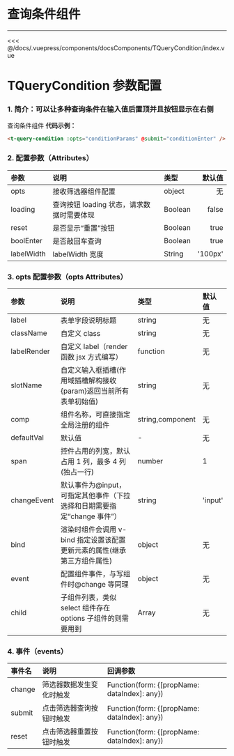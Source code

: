 # 查询条件组件

---

<common-code-format>
  <docsComponents-TQueryCondition-index slot="source"></docsComponents-TQueryCondition-index>
  <<< @/docs/.vuepress/components/docsComponents/TQueryCondition/index.vue
</common-code-format>

# TQueryCondition 参数配置

### 1. 简介：可以让多种查询条件在输入值后置顶并且按钮显示在右侧

查询条件组件
**代码示例：**

```html
<t-query-condition :opts="conditionParams" @submit="conditionEnter" />
```

### 2. 配置参数（Attributes）

| 参数       | 说明                                      | 类型    |  默认值 |
| :--------- | :---------------------------------------- | :------ | ------: |
| opts       | 接收筛选器组件配置                        | object  |      无 |
| loading    | 查询按钮 loading 状态，请求数据时需要体现 | Boolean |   false |
| reset      | 是否显示“重置”按钮                        | Boolean |    true |
| boolEnter  | 是否敲回车查询                            | Boolean |    true |
| labelWidth | labelWidth 宽度                           | String  | '100px' |

### 3. opts 配置参数（opts Attributes）

| 参数        | 说明                                                                     | 类型             | 默认值  |
| :---------- | :----------------------------------------------------------------------- | :--------------- | :------ |
| label       | 表单字段说明标题                                                         | string           | 无      |
| className   | 自定义 class                                                             | string           | 无      |
| labelRender | 自定义 label（render 函数 jsx 方式编写）                                 | function         | 无      |
| slotName    | 自定义输入框插槽(作用域插槽解构接收{param}返回当前所有表单初始值)        | string           | 无      |
| comp        | 组件名称，可直接指定全局注册的组件                                       | string,component | 无      |
| defaultVal  | 默认值                                                                   | -                | 无      |
| span        | 控件占用的列宽，默认占用 1 列，最多 4 列 (独占一行)                      | number           | 1       |
| changeEvent | 默认事件为@input，可指定其他事件（下拉选择和日期需要指定“change 事件”）  | string           | 'input' |
| bind        | 渲染时组件会调用 v-bind 指定设置该配置更新元素的属性(继承第三方组件属性) | object           | 无      |
| event       | 配置组件事件，与写组件时@change 等同理                                   | object           | 无      |
| child       | 子组件列表，类似 select 组件存在 options 子组件的则需要用到              | Array            | 无      |

### 4. 事件（events）

| 事件名 | 说明                     | 回调参数                                     |
| :----- | :----------------------- | :------------------------------------------- |
| change | 筛选器数据发生变化时触发 | Function(form: {[propName: dataIndex]: any}) |
| submit | 点击筛选器查询按钮时触发 | Function(form: {[propName: dataIndex]: any}) |
| reset  | 点击筛选器重置按钮时触发 | Function(form: {[propName: dataIndex]: any}) |
